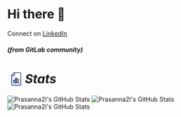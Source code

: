 # Hi there   👋

Connect on [LinkedIn](https://www.linkedin.com/in/prasanna-y-6a45b5232/)
<h5>(from GitLab community)</h5>
<h1 align="left" style="display: flex; align-items: center;"><img src="stats.gif" width="40px" height="40px" style="vertical-align: middle;" align="center"><i> Stats </i>
</h1>


<!--
![stats](https://github.com/user-attachments/assets/8706423b-f564-4a0c-864e-21c41e00a69e)
<h1 align="left"><em>Stats</em></h1>
<p align="center"><a href="https://iosf.in/" target="_blank"><img src="https://raw.githubusercontent.com/IndianOpenSourceFoundation/iosf-website/f38cba6cdba11cdcb90641ac192d1a36d67b6cd8/public/img/iosf-logo.svg" width="20%"></a></p>
<h1 align="center">SDET</h1>
<p align="center"><a href="https://iosf.in/" target="_blank"><img src="https://raw.githubusercontent.com/IndianOpenSourceFoundation/iosf-website/f38cba6cdba11cdcb90641ac192d1a36d67b6cd8/public/img/iosf-logo.svg" width="20%"></a></p>

**prasanna2l/prasanna2l** is a ✨ _special_ ✨ repository because its `README.md` (this file) appears on your GitHub profile.

Here are some ideas to get you started:

- 🔭 I’m currently working on ...
- 🌱 I’m currently learning ...
- 👯 I’m looking to collaborate on ...
- 🤔 I’m looking for help with ...
- 💬 Ask me about ...
- 📫 How to reach me: ...
- 😄 Pronouns: ...
- ⚡ Fun fact: ...
-->
<img src="https://github-readme-streak-stats.herokuapp.com/?user=Prasanna2l&theme=highcontrast&hide_border=true" alt="Prasanna2l's GitHub Stats" />
<img src="https://github-readme-stats.vercel.app/api?username=Prasanna2l&theme=highcontrast&show_icons=true&hide_border=true&count_private=true" alt="Prasanna2l's GitHub Stats" />
<img src="https://github-readme-stats.vercel.app/api/top-langs/?username=Prasanna2l&theme=highcontrast&show_icons=true&hide_border=true&layout=compact" alt="Prasanna2l's GitHub Stats" />

